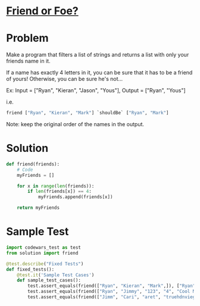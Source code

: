 # [Friend or Foe?](https://www.codewars.com/kata/55b42574ff091733d900002f)

# Problem

Make a program that filters a list of strings and returns a list with only your friends name in it.

If a name has exactly 4 letters in it, you can be sure that it has to be a friend of yours! Otherwise, you can be sure he's not...

Ex: Input = ["Ryan", "Kieran", "Jason", "Yous"], Output = ["Ryan", "Yous"]

i.e.

```py
friend ["Ryan", "Kieran", "Mark"] `shouldBe` ["Ryan", "Mark"]
```

Note: keep the original order of the names in the output.

# Solution

```py
def friend(friends):
    # Code
    myFriends = []

    for x in range(len(friends)):
        if len(friends[x]) == 4:
            myFriends.append(friends[x])

    return myFriends
```

# Sample Test

```py
import codewars_test as test
from solution import friend

@test.describe("Fixed Tests")
def fixed_tests():
    @test.it('Sample Test Cases')
    def sample_test_cases():
        test.assert_equals(friend(["Ryan", "Kieran", "Mark",]), ["Ryan", "Mark"])
        test.assert_equals(friend(["Ryan", "Jimmy", "123", "4", "Cool Man"]), ["Ryan"])
        test.assert_equals(friend(["Jimm", "Cari", "aret", "truehdnviegkwgvke", "sixtyiscooooool"]), ["Jimm", "Cari", "aret"])
```

